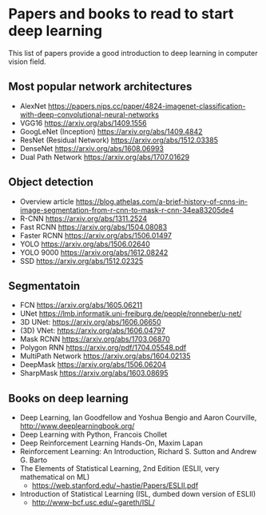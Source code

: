 # Papers and books to read to start deep learning
This list of papers provide a good introduction to deep learning in computer vision field.

## Most popular network architectures
- AlexNet https://papers.nips.cc/paper/4824-imagenet-classification-with-deep-convolutional-neural-networks
- VGG16 https://arxiv.org/abs/1409.1556
- GoogLeNet (Inception) https://arxiv.org/abs/1409.4842
- ResNet (Residual Network) https://arxiv.org/abs/1512.03385
- DenseNet https://arxiv.org/abs/1608.06993
- Dual Path Network https://arxiv.org/abs/1707.01629

## Object detection
- Overview article https://blog.athelas.com/a-brief-history-of-cnns-in-image-segmentation-from-r-cnn-to-mask-r-cnn-34ea83205de4
- R-CNN https://arxiv.org/abs/1311.2524
- Fast RCNN  https://arxiv.org/abs/1504.08083
- Faster RCNN https://arxiv.org/abs/1506.01497
- YOLO https://arxiv.org/abs/1506.02640
- YOLO 9000 https://arxiv.org/abs/1612.08242 
- SSD https://arxiv.org/abs/1512.02325

## Segmentatoin
- FCN  https://arxiv.org/abs/1605.06211
- UNet https://lmb.informatik.uni-freiburg.de/people/ronneber/u-net/
- 3D UNet: https://arxiv.org/abs/1606.06650
- (3D) VNet: https://arxiv.org/abs/1606.04797
- Mask RCNN https://arxiv.org/abs/1703.06870
- Polygon RNN https://arxiv.org/pdf/1704.05548.pdf
- MultiPath Network https://arxiv.org/abs/1604.02135
- DeepMask https://arxiv.org/abs/1506.06204 
- SharpMask https://arxiv.org/abs/1603.08695 

## Books on deep learning
- Deep Learning, Ian Goodfellow and Yoshua Bengio and Aaron Courville, http://www.deeplearningbook.org/
- Deep Learning with Python, Francois Chollet
- Deep Reinforcement Learning Hands-On, Maxim Lapan
- Reinforcement Learning: An Introduction, Richard S. Sutton and Andrew G. Barto
- The Elements of Statistical Learning, 2nd Edition (ESLII, very mathematical on ML)
	- https://web.stanford.edu/~hastie/Papers/ESLII.pdf
- Introduction of Statistical Learning (ISL, dumbed down version of ESLII)
	- http://www-bcf.usc.edu/~gareth/ISL/

